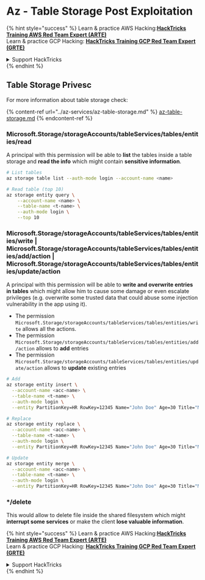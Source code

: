 # Az - Table Storage Post Exploitation

{% hint style="success" %}
Learn & practice AWS Hacking:<img src="../../../.gitbook/assets/image (1) (1) (1) (1).png" alt="" data-size="line">[**HackTricks Training AWS Red Team Expert (ARTE)**](https://training.hacktricks.xyz/courses/arte)<img src="../../../.gitbook/assets/image (1) (1) (1) (1).png" alt="" data-size="line">\
Learn & practice GCP Hacking: <img src="../../../.gitbook/assets/image (2) (1).png" alt="" data-size="line">[**HackTricks Training GCP Red Team Expert (GRTE)**<img src="../../../.gitbook/assets/image (2) (1).png" alt="" data-size="line">](https://training.hacktricks.xyz/courses/grte)

<details>

<summary>Support HackTricks</summary>

* Check the [**subscription plans**](https://github.com/sponsors/carlospolop)!
* **Join the** 💬 [**Discord group**](https://discord.gg/hRep4RUj7f) or the [**telegram group**](https://t.me/peass) or **follow** us on **Twitter** 🐦 [**@hacktricks\_live**](https://twitter.com/hacktricks_live)**.**
* **Share hacking tricks by submitting PRs to the** [**HackTricks**](https://github.com/carlospolop/hacktricks) and [**HackTricks Cloud**](https://github.com/carlospolop/hacktricks-cloud) github repos.

</details>
{% endhint %}

## Table Storage Privesc

For more information about table storage check:

{% content-ref url="../az-services/az-table-storage.md" %}
[az-table-storage.md](../az-services/az-table-storage.md)
{% endcontent-ref %}

### Microsoft.Storage/storageAccounts/tableServices/tables/entities/read

A principal with this permission will be able to **list** the tables inside a table storage and **read the info** which might contain **sensitive information**.

```bash
# List tables
az storage table list --auth-mode login --account-name <name>

# Read table (top 10)
az storage entity query \
    --account-name <name> \
    --table-name <t-name> \
    --auth-mode login \
    --top 10
```

### Microsoft.Storage/storageAccounts/tableServices/tables/entities/write | Microsoft.Storage/storageAccounts/tableServices/tables/entities/add/action | Microsoft.Storage/storageAccounts/tableServices/tables/entities/update/action

A principal with this permission will be able to **write and overwrite entries in tables** which might allow him to cause some damage or even escalate privileges (e.g. overwrite some trusted data that could abuse some injection vulnerability in the app using it).

* The permission `Microsoft.Storage/storageAccounts/tableServices/tables/entities/write` allows all the actions.
* The permission `Microsoft.Storage/storageAccounts/tableServices/tables/entities/add/action` allows to **add** entries
* The permission `Microsoft.Storage/storageAccounts/tableServices/tables/entities/update/action` allows to **update** existing entries

```bash
# Add
az storage entity insert \
  --account-name <acc-name> \
  --table-name <t-name> \
  --auth-mode login \
  --entity PartitionKey=HR RowKey=12345 Name="John Doe" Age=30 Title="Manager"

# Replace
az storage entity replace \
  --account-name <acc-name> \
  --table-name <t-name> \
  --auth-mode login \
  --entity PartitionKey=HR RowKey=12345 Name="John Doe" Age=30 Title="Manager"

# Update
az storage entity merge \
  --account-name <acc-name> \
  --table-name <t-name> \
  --auth-mode login \
  --entity PartitionKey=HR RowKey=12345 Name="John Doe" Age=30 Title="Manager"
```

### \*/delete

This would allow to delete file inside the shared filesystem which might **interrupt some services** or make the client **lose valuable information**.

{% hint style="success" %}
Learn & practice AWS Hacking:<img src="../../../.gitbook/assets/image (1) (1) (1) (1).png" alt="" data-size="line">[**HackTricks Training AWS Red Team Expert (ARTE)**](https://training.hacktricks.xyz/courses/arte)<img src="../../../.gitbook/assets/image (1) (1) (1) (1).png" alt="" data-size="line">\
Learn & practice GCP Hacking: <img src="../../../.gitbook/assets/image (2) (1).png" alt="" data-size="line">[**HackTricks Training GCP Red Team Expert (GRTE)**<img src="../../../.gitbook/assets/image (2) (1).png" alt="" data-size="line">](https://training.hacktricks.xyz/courses/grte)

<details>

<summary>Support HackTricks</summary>

* Check the [**subscription plans**](https://github.com/sponsors/carlospolop)!
* **Join the** 💬 [**Discord group**](https://discord.gg/hRep4RUj7f) or the [**telegram group**](https://t.me/peass) or **follow** us on **Twitter** 🐦 [**@hacktricks\_live**](https://twitter.com/hacktricks_live)**.**
* **Share hacking tricks by submitting PRs to the** [**HackTricks**](https://github.com/carlospolop/hacktricks) and [**HackTricks Cloud**](https://github.com/carlospolop/hacktricks-cloud) github repos.

</details>
{% endhint %}
